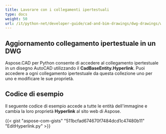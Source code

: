 ```yaml
---
title: Lavorare con i collegamenti ipertestuali
type: docs
weight: 50
url: /it/python-net/developer-guide/cad-and-bim-drawings/dwg-drawings/working-with-hyperlinks/
---
```


## **Aggiornamento collegamento ipertestuale in un DWG**

Aspose.CAD per Python consente di accedere al collegamento ipertestuale in un disegno AutoCAD utilizzando il **CadBaseEntity.Hyperlink**. Puoi accedere a ogni collegamento ipertestuale da questa collezione uno per uno e modificare le sue proprietà.

## Codice di esempio

Il seguente codice di esempio accede a tutte le entità dell'immagine e cambia la loro proprietà **Hyperlink** al sito web di Aspose.

{{< gist "aspose-com-gists" "511bcfad674670f7484dcd1c47480b11" "EditHyperlink.py" >}}
